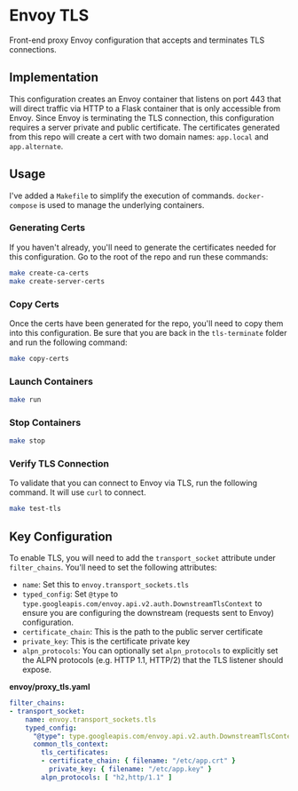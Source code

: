 # Envoy TLS
Front-end proxy Envoy configuration that accepts and terminates TLS connections.

## Implementation
This configuration creates an Envoy container that listens on port 443 that will direct traffic via HTTP to a Flask container that is only accessible from Envoy. Since Envoy is terminating the TLS connection, this configuration requires a server private and public certificate. The certificates generated from this repo will create a cert with two domain names: `app.local` and `app.alternate`.

## Usage
I've added a `Makefile` to simplify the execution of commands. `docker-compose` is used to manage the underlying containers.

### Generating Certs
If you haven't already, you'll need to generate the certificates needed for this configuration. Go to the root of the repo and run these commands:

```bash
make create-ca-certs
make create-server-certs
```

### Copy Certs
Once the certs have been generated for the repo, you'll need to copy them into this configuration. Be sure that you are back in the `tls-terminate` folder and run the following command:

```bash
make copy-certs
```

### Launch Containers
```bash
make run
```

### Stop Containers
```bash
make stop
```

### Verify TLS Connection
To validate that you can connect to Envoy via TLS, run the following command. It will use `curl` to connect.

```bash
make test-tls
```

## Key Configuration
To enable TLS, you will need to add the `transport_socket` attribute under `filter_chains`. You'll need to set the following attributes:

* `name`: Set this to `envoy.transport_sockets.tls`
* `typed_config`: Set `@type` to `type.googleapis.com/envoy.api.v2.auth.DownstreamTlsContext` to ensure you are configuring the downstream (requests sent to Envoy) configuration.
* `certificate_chain`: This is the path to the public server certificate
* `private_key`: This is the certificate private key
* `alpn_protocols`: You can optionally set `alpn_protocols` to explicitly set the ALPN protocols (e.g. HTTP 1.1, HTTP/2) that the TLS listener should expose.

__envoy/proxy_tls.yaml__

```yaml
filter_chains:
- transport_socket:
    name: envoy.transport_sockets.tls
    typed_config:
      "@type": type.googleapis.com/envoy.api.v2.auth.DownstreamTlsContext
      common_tls_context:
        tls_certificates:
        - certificate_chain: { filename: "/etc/app.crt" }
          private_key: { filename: "/etc/app.key" }
        alpn_protocols: [ "h2,http/1.1" ]
```